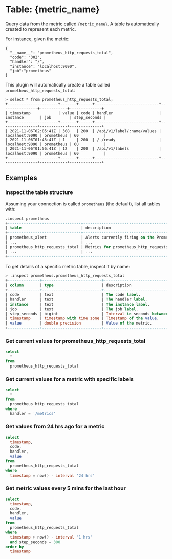 # Table: {metric_name}

Query data from the metric called `{metric_name}`. A table is automatically created to represent each metric.

For instance, given the metric:
```
{
  "__name__": "prometheus_http_requests_total",
  "code": "302",
  "handler": "/",
  "instance": "localhost:9090",
  "job":"prometheus"
}
```

This plugin will automatically create a table called `prometheus_http_requests_total`:
```
> select * from prometheus_http_requests_total;
+----------------------+-------+------+----------------------------+----------------+------------+--------------+
| timestamp            | value | code | handler                    | instance       | job        | step_seconds |
+----------------------+-------+------+----------------------------+----------------+------------+--------------+
| 2021-11-06T02:05:41Z | 308   | 200  | /api/v1/label/:name/values | localhost:9090 | prometheus | 60           |
| 2021-11-06T01:43:41Z | 1     | 200  | /-/ready                   | localhost:9090 | prometheus | 60           |
| 2021-11-06T01:56:41Z | 12    | 200  | /api/v1/labels             | localhost:9090 | prometheus | 60           |
+----------------------+-------+------+----------------------------+----------------+------------+--------------+
```

## Examples

### Inspect the table structure

Assuming your connection is called `prometheus` (the default), list all tables with:
```sql
.inspect prometheus
+--------------------------------+---------------------------------------------------+
| table                          | description                                       |
+--------------------------------+---------------------------------------------------+
| prometheus_alert               | Alerts currently firing on the Prometheus server. |
| ...                            | ...                                               |
| prometheus_http_requests_total | Metrics for prometheus_http_requests_total.       |
| ...                            | ...                                               |
+--------------------------------+---------------------------------------------------+
```

To get details of a specific metric table, inspect it by name:
```sql
> .inspect prometheus.prometheus_http_requests_total
+--------------+--------------------------+----------------------------------------------------------------+
| column       | type                     | description                                                    |
+--------------+--------------------------+----------------------------------------------------------------+
| code         | text                     | The code label.                                                |
| handler      | text                     | The handler label.                                             |
| instance     | text                     | The instance label.                                            |
| job          | text                     | The job label.                                                 |
| step_seconds | bigint                   | Interval in seconds between metric values. Default 60 seconds. |
| timestamp    | timestamp with time zone | Timestamp of the value.                                        |
| value        | double precision         | Value of the metric.                                           |
+--------------+--------------------------+----------------------------------------------------------------+
```

### Get current values for prometheus_http_requests_total

```sql
select
  *
from
  prometheus_http_requests_total
```

### Get current values for a metric with specific labels

```sql
select
  *
from
  prometheus_http_requests_total
where
  handler = '/metrics'
```

### Get values from 24 hrs ago for a metric

```sql
select
  timestamp,
  code,
  handler,
  value
from
  prometheus_http_requests_total
where
  timestamp = now() - interval '24 hrs'
```

### Get metric values every 5 mins for the last hour

```sql
select
  timestamp,
  code,
  handler,
  value
from
  prometheus_http_requests_total
where
  timestamp > now() - interval '1 hrs'
  and step_seconds = 300
order by
  timestamp
```
